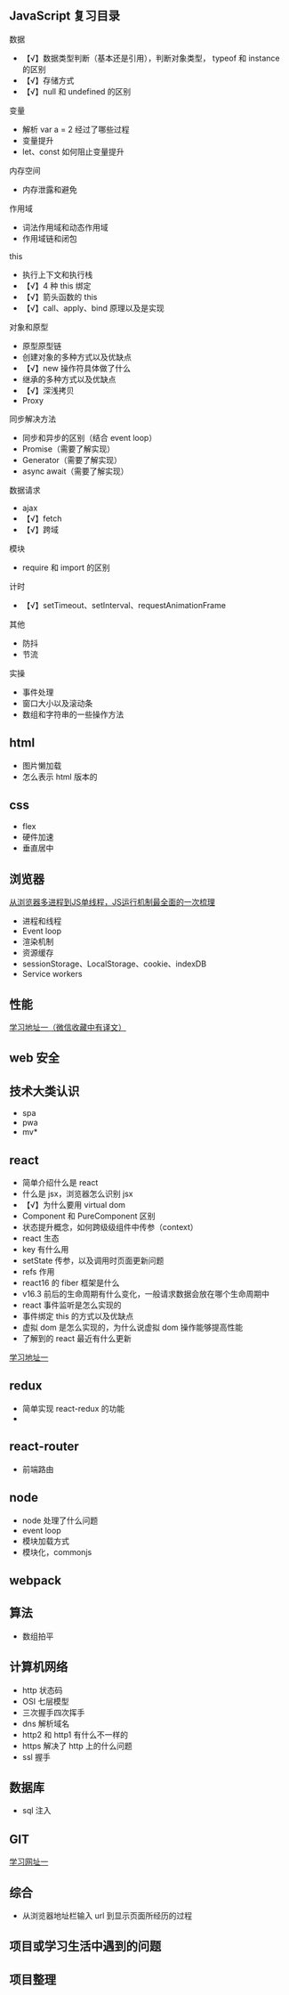 ## JavaScript 复习目录

数据

- 【√】数据类型判断（基本还是引用），判断对象类型， typeof 和 instance 的区别
- 【√】存储方式
- 【√】null 和 undefined 的区别

变量

- 解析 var a = 2 经过了哪些过程
- 变量提升
- let、const 如何阻止变量提升

内存空间

- 内存泄露和避免

作用域

- 词法作用域和动态作用域
- 作用域链和闭包

this

- 执行上下文和执行栈
- 【√】4 种 this 绑定
- 【√】箭头函数的 this
- 【√】call、apply、bind 原理以及是实现

对象和原型

- 原型原型链
- 创建对象的多种方式以及优缺点
- 【√】new 操作符具体做了什么
- 继承的多种方式以及优缺点
- 【√】深浅拷贝
- Proxy

同步解决方法

- 同步和异步的区别（结合 event loop）
- Promise（需要了解实现）
- Generator（需要了解实现）
- async await（需要了解实现）

数据请求

- ajax
- 【√】fetch
- 【√】跨域

模块

- require 和 import 的区别

计时

- 【√】setTimeout、setInterval、requestAnimationFrame

其他

- 防抖
- 节流

实操

- 事件处理
- 窗口大小以及滚动条
- 数组和字符串的一些操作方法

## html

- 图片懒加载
- 怎么表示 html 版本的

## css

- flex
- 硬件加速
- 垂直居中

## 浏览器

[从浏览器多进程到JS单线程，JS运行机制最全面的一次梳理](https://juejin.im/post/5a6547d0f265da3e283a1df7)

- 进程和线程
- Event loop
- 渲染机制
- 资源缓存
- sessionStorage、LocalStorage、cookie、indexDB
- Service workers

## 性能



[学习地址一（微信收藏中有译文）](https://dev.to/goenning/how-we-reduced-our-initial-jscss-size-by-67-3ac0)

## web 安全

## 技术大类认识

- spa
- pwa
- mv*

## react

- 简单介绍什么是 react
- 什么是 jsx，浏览器怎么识别 jsx
- 【√】为什么要用 virtual dom
- Component 和 PureComponent 区别
- 状态提升概念，如何跨级级组件中传参（context）
- react 生态
- key 有什么用
- setState 传参，以及调用时页面更新问题
- refs 作用
- react16 的 fiber 框架是什么
- v16.3 前后的生命周期有什么变化，一般请求数据会放在哪个生命周期中
- react 事件监听是怎么实现的
- 事件绑定 this 的方式以及优缺点
- 虚拟 dom 是怎么实现的，为什么说虚拟 dom 操作能够提高性能
- 了解到的 react 最近有什么更新

[学习地址一](https://juejin.im/post/5bca74cfe51d450e9163351b)

## redux

- 简单实现 react-redux 的功能
- 

## react-router

- 前端路由

## node

- node 处理了什么问题
- event loop
- 模块加载方式 
- 模块化，commonjs

## webpack

## 算法

- 数组拍平

## 计算机网络

- http 状态码
- OSI 七层模型
- 三次握手四次挥手
- dns 解析域名
- http2 和 http1 有什么不一样的
- https 解决了 http 上的什么问题
- ssl 握手

## 数据库

- sql 注入

## GIT

[学习网址一](https://learngitbranching.js.org/)

## 综合

- 从浏览器地址栏输入 url 到显示页面所经历的过程

## 项目或学习生活中遇到的问题

## 项目整理




